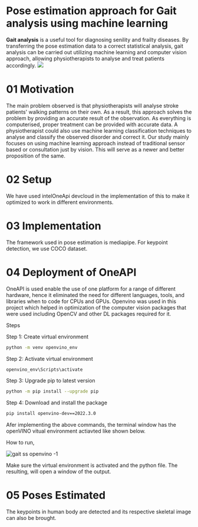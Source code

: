 # Pose estimation approach for Gait analysis using machine learning

 **Gait analysis** is a useful tool for diagnosing senility and frailty diseases. By transferring the pose estimation data to a correct statistical analysis, gait analysis can be carried out utilizing machine learning and computer vision approach, allowing physiotherapists to analyse and treat patients accordingly. 
![](https://d2lfsu1qnyxzxu.cloudfront.net/cms/nga-feature.jpg)


# 01 Motivation
 
The main problem observed is that physiotherapists will analyse stroke patients' walking patterns on their own. As a result, this approach solves the problem by providing an accurate result of the observation. As everything is computerised, proper treatment can be provided with accurate data. A physiotherapist could also use machine learning classification techniques to analyse and classify the observed disorder and correct it. Our study mainly focuses on using machine learning approach instead of traditional sensor based or consultation just by vision. This will serve as a newer and better proposition of the same.

# 02 Setup
We have used intelOneApi devcloud in the implementation of this to make it optimized to work in different environments.

# 03 Implementation 

The framework used in pose estimation is mediapipe. For keypoint detection, we use COCO dataset.


# 04 Deployment of OneAPI
OneAPI is used enable the use of one platform for a range of different hardware, hence it eliminated the need for different languages, tools, and libraries when to code for CPUs and GPUs. 
Openvino was used in this project which helped in optimization of the computer vision packages that were used including OpenCV and other DL packages required for it.

Steps

Step 1: Create virtual environment
``` bash
python -m venv openvino_env
```
Step 2: Activate virtual environment
``` bash
openvino_env\Scripts\activate
```
Step 3: Upgrade pip to latest version
``` bash
python -m pip install --upgrade pip
```
Step 4: Download and install the package
``` bash
pip install openvino-dev==2022.3.0
```
Afer implementing the above commands, the terminal window has the openVINO vitual environment actiavted like shown below.



How to run,

![gait ss openvino -1](https://user-images.githubusercontent.com/118420309/226524641-22238c84-ac60-4df3-992a-a06b71f323ca.png)


Make sure the virtual environment is activated and the python file.
The resulting, will open a window of the output.

# 05 Poses Estimated
The keypoints in human body are detected and its respective skeletal image can also be brought.





